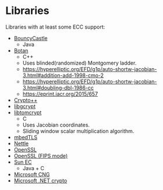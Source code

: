 # Libraries

Libraries with at least some ECC support:

 - [BouncyCastle](https://bouncycastle.org/java.html)
    - Java
 - [Botan](https://botan.randombit.net/)
    - C++
    - Uses blinded(randomized) Montgomery ladder.
    - https://hyperelliptic.org/EFD/g1p/auto-shortw-jacobian-3.html#addition-add-1998-cmo-2
    - https://hyperelliptic.org/EFD/g1p/auto-shortw-jacobian-3.html#doubling-dbl-1986-cc
    - https://eprint.iacr.org/2015/657
 - [Crypto++](https://cryptopp.com/)
 - [libgcrypt](https://www.gnupg.org/related_software/libgcrypt/)
 - [libtomcrypt](http://www.libtom.net/LibTomCrypt/)
    - C
    - Uses Jacobian coordinates.
    - Sliding window scalar multiplication algorithm.
 - [mbedTLS](https://tls.mbed.org/)
 - [Nettle](http://www.lysator.liu.se/~nisse/nettle/)
 - [OpenSSL](https://www.openssl.org/)
 - [OpenSSL (FIPS mode)](https://www.openssl.org/docs/fipsnotes.html)
 - [Sun EC](https://docs.oracle.com/javase/7/docs/technotes/guides/security/SunProviders.html#SunEC)
    - Java + C
 - [Microsoft CNG](https://msdn.microsoft.com/en-us/library/windows/desktop/aa376210(v=vs.85).aspx)
 - [Microsoft .NET crypto](https://docs.microsoft.com/en-us/dotnet/standard/security/cryptography-model)